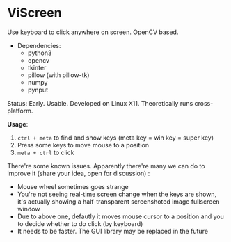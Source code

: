 # ViScreen

Use keyboard to click anywhere on screen. OpenCV based. 

- Dependencies:
  - python3
  - opencv
  - tkinter
  - pillow (with pillow-tk)
  - numpy
  - pynput


Status: Early. Usable. Developed on Linux X11. Theoretically runs cross-platform.

**Usage**:

1. `ctrl + meta` to find and show keys (meta key = win key = super key)
2. Press some keys to move mouse to a position
3. `meta + ctrl` to click

There're some known issues. Apparently there're many we can do to improve it (share your idea, open for discussion) :

- Mouse wheel sometimes goes strange
- You're not seeing real-time screen change when the keys are shown,  it's actually showing a half-transparent screenshoted image fullscreen window
- Due to above one, defautly it moves mouse cursor to a position and  you to decide whether to do click (by keyboard) 
- It needs to be faster. The GUI library may be replaced in the future

